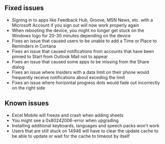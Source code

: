 ## Fixed issues
- Signing in to apps like Feedback Hub, Groove, MSN News, etc. with a Microsoft Account if you sign out will now work properly again
- When rebooting the device, you might no longer get stuck on the Windows logo for 20-30 minutes depending on the device
- Fixes an issue that caused users to be unable to add a Time or Place to Reminders in Cortana
- Fixes an issue that caused notifications from accounts that have been pinned to Start from Outlook Mail not to appear
- Fixes an issue that caused some apps to be missing from the Share dialog
- Fixes an issue where Insiders with a data limit on their phone would frequently receive notifications about exceding the limit
- Fixes an issue where horizontal progress dots would fade out incorrectly on the right side

## Known issues
- Excel Mobile will freeze and crash when adding sheets
- You might see a 0x80242006-error when upgrading
- Installing additional keyboards, languages and speech packs won't work
- Users that are still stuck on 14946 will have to clear the update cache to be able to update or wait for the cache to timeout by itself
